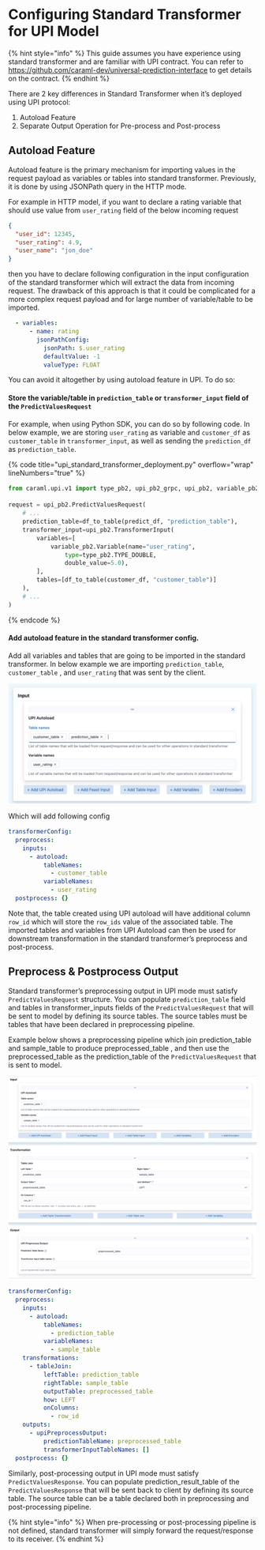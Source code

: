 <!-- page-title: Standard Transformer for UPI -->
<!-- parent-page-title: Standard Transformer -->
# Configuring Standard Transformer for UPI Model

{% hint style="info" %}
This guide assumes you have experience using standard transformer and are familiar with UPI contract. You can refer to https://github.com/caraml-dev/universal-prediction-interface to get details on the contract.
{% endhint %}

There are 2 key differences in Standard Transformer when it’s deployed using UPI protocol:

1. Autoload Feature
2. Separate Output Operation for Pre-process and Post-process

## Autoload Feature

Autoload feature is the primary mechanism for importing values in the request payload as variables or tables into standard transformer. Previously, it is done by using JSONPath query in the HTTP mode.

For example in HTTP model, if you want to declare a rating variable that should use value from `user_rating` field of the below incoming request

```json
{ 
  "user_id": 12345,
  "user_rating": 4.9,
  "user_name": "jon_doe"
}
```

then you have to declare following configuration in the input configuration of the standard transformer which will extract the data from incoming request. 
The drawback of this approach is that it could be complicated for a more complex request payload and for large number of variable/table to be imported.

```yaml
  - variables:
      - name: rating
        jsonPathConfig: 
          jsonPath: $.user_rating
          defaultValue: -1
          valueType: FLOAT
```

You can avoid it altogether by using autoload feature in UPI. To do so:

#### Store the variable/table in `prediction_table` or `transformer_input` field of the `PredictValuesRequest` 

For example, when using Python SDK, you can do so by following code.
In below example, we are storing `user_rating` as variable and `customer_df` as `customer_table` in `transformer_input`, as well as sending the `prediction_df` as `prediction_table`.

{% code title="upi_standard_transformer_deployment.py" overflow="wrap" lineNumbers="true" %}
```python
from caraml.upi.v1 import type_pb2, upi_pb2_grpc, upi_pb2, variable_pb2

request = upi_pb2.PredictValuesRequest(
    # ...
    prediction_table=df_to_table(predict_df, "prediction_table"),
    transformer_input=upi_pb2.TransformerInput(
        variables=[
            variable_pb2.Variable(name="user_rating", 
                type=type_pb2.TYPE_DOUBLE, 
                double_value=5.0),
        ],
        tables=[df_to_table(customer_df, "customer_table")]
    ),
    # ...
)
```
{% endcode %}

#### Add autoload feature in the standard transformer config.

Add all variables and tables that are going to be imported in the standard transformer.
In below example we are importing `prediction_table`, `customer_table` , and `user_rating` that was sent by the client.

![UPI Autoloading](../../../../../images/upi_autoloading_config.png)

Which will add following config

```yaml
transformerConfig:
  preprocess:
    inputs:
      - autoload:
          tableNames:
            - customer_table
          variableNames:
            - user_rating
  postprocess: {}
```

Note that, the table created using UPI autoload will have additional column `row_id` which will store the `row_ids` value of the associated table.
The imported tables and variables from UPI Autoload can then be used for downstream transformation in the standard transformer’s preprocess and post-process.

## Preprocess & Postprocess Output

Standard transformer’s preprocessing output in UPI mode must satisfy `PredictValuesRequest` structure. You can  populate `prediction_table` field and tables in transformer_inputs fields of the `PredictValuesRequest` that will be sent  to model by defining its source tables. The source tables must be tables that have been declared in preprocessing pipeline.

Example below shows a preprocessing pipeline which join prediction_table and sample_table to produce preprocessed_table , and then use the preprocessed_table as the prediction_table of the `PredictValuesRequest` that is sent to model.

![UPI Standard Transformer Preprocessing Output](../../../../../images/upi_preprocess_output.png)

```yaml
transformerConfig:
  preprocess:
    inputs:
      - autoload:
          tableNames:
            - prediction_table
          variableNames:
            - sample_table
    transformations:
      - tableJoin:
          leftTable: prediction_table
          rightTable: sample_table
          outputTable: preprocessed_table
          how: LEFT
          onColumns:
            - row_id
    outputs:
      - upiPreprocessOutput:
          predictionTableName: preprocessed_table
          transformerInputTableNames: []
  postprocess: {}
```

Similarly, post-processing output in UPI mode must satisfy `PredictValuesResponse`. You can populate prediction_result_table of the `PredictValuesResponse` that will be sent back to client by defining its source table. The source table can be a table declared both in preprocessing and post-processing pipeline.

{% hint style="info" %}
When pre-processing or post-processing pipeline is not defined, standard transformer will simply forward the request/response to its receiver.
{% endhint %}
